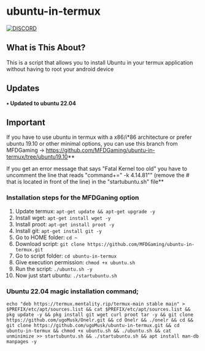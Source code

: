 # ubuntu-in-termux

[![DISCORD](https://img.shields.io/badge/Chat-On%20Discord-734BD7.svg?style=for-the-badge)](https://discord.gg/Xaqkdeh)

## What is  This About?

This is a script that allows you to install Ubuntu in your termux application without having to root your android  device

## Updates

**• Updated to ubuntu 22.04**

## Important

 If you have to use ubuntu in termux with a x86/i\*86 architecture or prefer ubuntu 19.10 or other minimal options, you can use this branch from MFDGaming  -> https://github.com/MFDGaming/ubuntu-in-termux/tree/ubuntu19.10**

 If you get an error message that says "Fatal Kernel too old" you have to uncomment the line that reads "command+=" -k 4.14.81"" (remove the # that is located in front of the line) in the "startubuntu.sh" file**

### Installation steps for the MFDGaning option

1. Update termux: `apt-get update && apt-get upgrade -y`
2. Install wget: `apt-get install wget -y`
3. Install proot: `apt-get install proot -y`
4. Install git: `apt-get install git -y`
5. Go to HOME folder: `cd ~`
6. Download script: `git clone https://github.com/MFDGaming/ubuntu-in-termux.git`
7. Go to script folder: `cd ubuntu-in-termux`
8. Give execution permission: `chmod +x ubuntu.sh`
9. Run the script: `./ubuntu.sh -y`
10. Now just start ubuntu: `./startubuntu.sh`

### Ubuntu 22.04  magic installation  command;

```
echo "deb https://termux.mentality.rip/termux-main stable main" > $PREFIX/etc/apt/sources.list && cat $PREFIX/etc/apt/sources.list && pkg update -y && pkg install git wget curl proot tar -y && git clone https://github.com/ugoMusk/Onelr.git && cd Onelr && ./onelr && cd && git clone https://github.com/ugoMusk/ubuntu-in-termux.git && cd ubuntu-in-termux && chmod +x ubuntu.sh && ./ubuntu.sh && cat unminimize >> startubuntu.sh && ./startubuntu.sh && apt install man-db manpages -y

```
